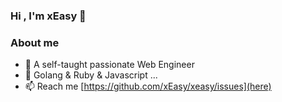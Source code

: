 ### Hi , I'm xEasy 👋

### About me

- 🤔 A self-taught passionate Web Engineer
- 📝 Golang & Ruby & Javascript ...
- 📫 Reach me [https://github.com/xEasy/xeasy/issues](here)
